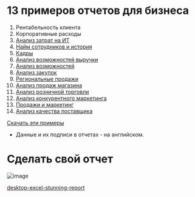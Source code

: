 # 13 примеров отчетов для бизнеса

1. Рентабельность клиента 
1. Корпоративные расходы
1. [Анализ затрат на ИТ ](https://learn.microsoft.com/ru-ru/power-bi/create-reports/sample-it-spend)
1. [Найм сотрудников и история ](https://learn.microsoft.com/ru-ru/power-bi/create-reports/sample-employee-hiring-history)
1. [Кадры](https://learn.microsoft.com/ru-ru/power-bi/create-reports/sample-human-resources) 
1. [Анализ возможностей выручки]([https://learn.microsoft.com/ru-ru/power-bi/create-reports/sample-opportunity-analysis](https://learn.microsoft.com/ru-ru/power-bi/create-reports/sample-revenue-opportunities))
1. [Анализ возможностей ](https://learn.microsoft.com/ru-ru/power-bi/create-reports/sample-opportunity-analysis)
1. [Анализ закупок ](https://learn.microsoft.com/ru-ru/power-bi/create-reports/sample-procurement)
1. [Региональные продажи](https://learn.microsoft.com/ru-ru/power-bi/create-reports/sample-regional-sales)
1. [Анализ продаж магазина](https://learn.microsoft.com/ru-ru/power-bi/create-reports/sample-store-sales)
2. [Анализ розничной торговли](https://learn.microsoft.com/ru-ru/power-bi/create-reports/sample-retail-analysis)
1. [Анализ конкурентного маркетинга ](https://learn.microsoft.com/ru-ru/power-bi/create-reports/sample-competitive-marketing-analysis)
1. [Продажи и маркетинг](https://learn.microsoft.com/ru-ru/power-bi/create-reports/sample-sales-and-marketing)
1. [Анализ качества поставщика](https://learn.microsoft.com/ru-ru/power-bi/create-reports/sample-supplier-quality)

[Скачать эти примеры](https://learn.microsoft.com/ru-ru/power-bi/create-reports/sample-datasets)

* Данные и их подписи в отчетах - на английском.

# Сделать свой отчет

![image](https://github.com/DaxPower/PowerBI_101/assets/126323252/62dcd530-18a3-4ec1-a590-6faea187999d)

[desktop-excel-stunning-report](https://learn.microsoft.com/ru-ru/power-bi/create-reports/desktop-excel-stunning-report)
